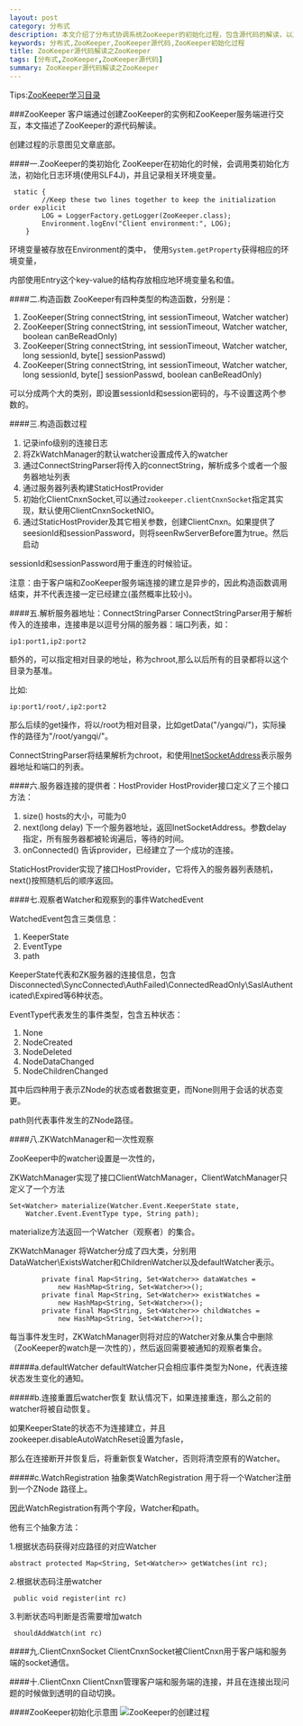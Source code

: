```yaml
---
layout: post
category: 分布式
description: 本文介绍了分布式协调系统ZooKeeper的初始化过程，包含源代码的解读，以及相关的类图说明。
keywords: 分布式,ZooKeeper,ZooKeeper源代码,ZooKeeper初始化过程
title: ZooKeeper源代码解读之ZooKeeper
tags: [分布式,ZooKeeper,ZooKeeper源代码]
summary: ZooKeeper源代码解读之ZooKeeper
---
```

Tips:[ZooKeeper学习目录](https://github.com/llohellohe/zookeeper/blob/master/README.md)

###ZooKeeper
客户端通过创建ZooKeeper的实例和ZooKeeper服务端进行交互，本文描述了ZooKeeper的源代码解读。

创建过程的示意图见文章底部。

####一.ZooKeeper的类初始化
ZooKeeper在初始化的时候，会调用类初始化方法，初始化日志环境(使用SLF4J)，并且记录相关环境变量。

	 static {
	        //Keep these two lines together to keep the initialization order explicit
	        LOG = LoggerFactory.getLogger(ZooKeeper.class);
	        Environment.logEnv("Client environment:", LOG);
	    }
	    
环境变量被存放在Environment的类中， 使用`System.getProperty`获得相应的环境变量，

内部使用Entry这个key-value的结构存放相应地环境变量名和值。

####二.构造函数
ZooKeeper有四种类型的构造函数，分别是：

1.	ZooKeeper(String connectString, int sessionTimeout, Watcher watcher)
2.	ZooKeeper(String connectString, int sessionTimeout, Watcher watcher,
            boolean canBeReadOnly)
3.	ZooKeeper(String connectString, int sessionTimeout, Watcher watcher,
            long sessionId, byte[] sessionPasswd)
4.  ZooKeeper(String connectString, int sessionTimeout, Watcher watcher,
            long sessionId, byte[] sessionPasswd, boolean canBeReadOnly)
            
            
可以分成两个大的类别，即设置sessionId和session密码的，与不设置这两个参数的。

####三.构造函数过程
1.	记录info级别的连接日志
2.	将ZkWatchManager的默认watcher设置成传入的watcher
3.	通过ConnectStringParser将传入的connectString，解析成多个或者一个服务器地址列表
4.	通过服务器列表构建StaticHostProvider
4.	初始化ClientCnxnSocket,可以通过`zookeeper.clientCnxnSocket`指定其实现，默认使用ClientCnxnSocketNIO。
5.	通过StaticHostProvider及其它相关参数，创建ClientCnxn。如果提供了seesionId和sessionPassword，则将seenRwServerBefore置为true。然后启动

sessionId和sessionPassword用于重连的时候验证。

注意：由于客户端和ZooKeeper服务端连接的建立是异步的，因此构造函数调用结束，并不代表连接一定已经建立(虽然概率比较小)。

####五.解析服务器地址：ConnectStringParser
ConnectStringParser用于解析传入的连接串，连接串是以逗号分隔的服务器：端口列表，如：

	ip1:port1,ip2:port2
	
额外的，可以指定相对目录的地址，称为chroot,那么以后所有的目录都将以这个目录为基准。

比如:

	ip:port1/root/,ip2:port2
	
那么后续的get操作，将以/root为相对目录，比如getData("/yangqi/")，实际操作的路径为"/root/yangqi/"。

ConnectStringParser将结果解析为chroot，和使用[InetSocketAddress](http://www.hiyangqi.com/java%20network/java-net-ip-socketaddress.html)表示服务器地址和端口的列表。

####六.服务器连接的提供者：HostProvider
HostProvider接口定义了三个接口方法：

1.	size() hosts的大小，可能为0
2.	next(long delay) 下一个服务器地址，返回InetSocketAddress。参数delay指定，所有服务器都被轮询遍后，等待的时间。
3.	onConnected() 告诉provider，已经建立了一个成功的连接。
 
StaticHostProvider实现了接口HostProvider，它将传入的服务器列表随机，next()按照随机后的顺序返回。

####七.观察者Watcher和观察到的事件WatchedEvent

WatchedEvent包含三类信息：

1.	KeeperState
2.	EventType
3.	path

KeeperState代表和ZK服务器的连接信息，包含Disconnected\SyncConnected\AuthFailed\ConnectedReadOnly\SaslAuthenticated\Expired等6种状态。


EventType代表发生的事件类型，包含五种状态：

1.	None
2.	NodeCreated
3.	NodeDeleted
4.	NodeDataChanged
5.	NodeChildrenChanged


其中后四种用于表示ZNode的状态或者数据变更，而None则用于会话的状态变更。

path则代表事件发生的ZNode路径。


####八.ZKWatchManager和一次性观察

ZooKeeper中的watcher设置是一次性的，

ZKWatchManager实现了接口ClientWatchManager，ClientWatchManager只定义了一个方法

	Set<Watcher> materialize(Watcher.Event.KeeperState state,
        Watcher.Event.EventType type, String path);
        

materialize方法返回一个Watcher（观察者）的集合。

ZKWatchManager 将Watcher分成了四大类，分别用DataWatcher\ExistsWatcher和ChildrenWatcher以及defaultWatcher表示。

	        private final Map<String, Set<Watcher>> dataWatches =
	            new HashMap<String, Set<Watcher>>();
	        private final Map<String, Set<Watcher>> existWatches =
	            new HashMap<String, Set<Watcher>>();
	        private final Map<String, Set<Watcher>> childWatches =
	            new HashMap<String, Set<Watcher>>();         
	            
每当事件发生时，ZKWatchManager则将对应的Watcher对象从集合中删除（ZooKeeper的watch是一次性的），然后返回需要被通知的观察者集合。

#####a.defaultWatcher
defaultWatcher只会相应事件类型为None，代表连接状态发生变化的通知。

#####b.连接重置后watcher恢复
默认情况下，如果连接重连，那么之前的watcher将被自动恢复。

如果KeeperState的状态不为连接建立，并且zookeeper.disableAutoWatchReset设置为fasle，

那么在连接断开并恢复后，将重新恢复Watcher，否则将清空原有的Watcher。

#####c.WatchRegistration
抽象类WatchRegistration 用于将一个Watcher注册到一个ZNode 路径上。

因此WatchRegistration有两个字段，Watcher和path。

他有三个抽象方法：

1.根据状态码获得对应路径的对应Watcher

	abstract protected Map<String, Set<Watcher>> getWatches(int rc);

2.根据状态码注册watcher

	 public void register(int rc) 
	 
3.判断状态吗判断是否需要增加watch

     shouldAddWatch(int rc)

####九.ClientCnxnSocket
ClientCnxnSocket被ClientCnxn用于客户端和服务端的socket通信。

####十.ClientCnxn
ClientCnxn管理客户端和服务端的连接，并且在连接出现问题的时候做到透明的自动切换。

####ZooKeeper初始化示意图
![ZooKeeper的创建过程](https://raw.github.com/llohellohe/zookeeper/master/docs/class-diagram/ZooKeeper.png)